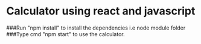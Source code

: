 # Calculator using react and javascript
###Run "npm install" to install the dependencies i.e node module folder
###Type cmd "npm start" to use the calculator.
